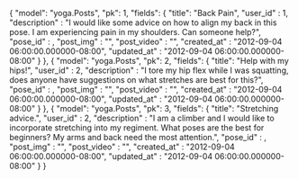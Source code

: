 {
  "model": "yoga.Posts",
  "pk": 1,
  "fields": {
    "title": "Back Pain",
    "user_id" : 1,
    "description" : "I would like some advice on how to align my back in this pose. I am experiencing pain in my shoulders. Can someone help?",
    "pose_id" : ,
    "post_img" : "",
    "post_video" : "",
    "created_at" : "2012-09-04 06:00:00.000000-08:00",
    "updated_at" : "2012-09-04 06:00:00.000000-08:00"
  }
},
{
  "model": "yoga.Posts",
  "pk": 2,
  "fields": {
    "title": "Help with my hips!",
    "user_id" : 2,
    "description" : "I tore my hip flex while I was squatting, does anyone have suggestions on what stretches are best for this?",
    "pose_id" : ,
    "post_img" : "",
    "post_video" : "",
    "created_at" : "2012-09-04 06:00:00.000000-08:00",
    "updated_at" : "2012-09-04 06:00:00.000000-08:00"
  }
},
{
  "model": "yoga.Posts",
  "pk": 3,
  "fields": {
    "title": "Stretching advice.",
    "user_id" : 2,
    "description" : "I am a climber and I would like to incorporate stretching into my regiment. What poses are the best for beginners? My arms and back need the most attention.",
    "pose_id" : ,
    "post_img" : "",
    "post_video" : "",
    "created_at" : "2012-09-04 06:00:00.000000-08:00",
    "updated_at" : "2012-09-04 06:00:00.000000-08:00"
  }
}
